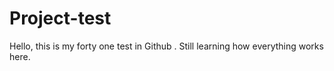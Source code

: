 # Project-test
Hello, this is my forty one test in Github . 
Still learning how everything works here.
